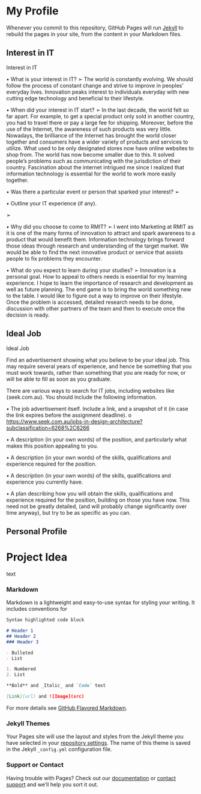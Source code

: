 # My Profile



Whenever you commit to this repository, GitHub Pages will run [Jekyll](https://jekyllrb.com/) to rebuild the pages in your site, from the content in your Markdown files.

## Interest in IT

 Interest in IT

•	What is your interest in IT? 
   ➢	The world is constantly evolving. We should follow the process of constant change and strive to improve in peoples’ everyday lives. Innovation peaks interest to individuals everyday with new cutting edge technology and beneficial to their lifestyle. 


•	When did your interest in IT start? 
   ➢	In the last decade, the world felt so far apart. For example, to get a special product only sold in another country, you had to travel there or pay a large fee for shipping. Moreover, before the use of the Internet, the awareness of such products was very little. Nowadays, the brilliance of the Internet has brought the world closer together and consumers have a wider variety of products and services to utilize. What used to be only designated stores now have online websites to shop from. The world has now become smaller due to this. It solved people’s problems such as communicating with the jurisdiction of their country. Fascination about the internet intrigued me since I realized that information technology is essential for the world to work more easily together.

•	Was there a particular event or person that sparked your interest?
  ➢	

•	Outline your IT experience (if any).

  ➢	

•	Why did you choose to come to RMIT?
  ➢	I went into Marketing at RMIT as it is one of the many forms of innovation to attract and spark awareness to a product that would benefit them. Information technology brings forward those ideas through research and understanding of the target market. We would be able to find the next innovative product or service that assists people to fix problems they encounter.


•	What do you expect to learn during your studies?
  ➢	Innovation is a personal goal. How to appeal to others needs is essential for my learning experience. I hope to learn the importance of research and development as well as future planning. The end game is to bring the world something new to the table. I would like to figure out a way to improve on their lifestyle. Once the problem is accessed, detailed research needs to be done, discussion with other partners of the team and then to execute once the decision is ready. 



## Ideal Job

Ideal Job

Find an advertisement showing what you believe to be your ideal job. This may require several years of experience, and hence be something that you must work towards, rather than something that you are ready for now, or will be able to fill as soon as you graduate.

There are various ways to search for IT jobs, including websites like {seek.com.au}. You should include the following information.


•	The job advertisement itself. Include a link, and a snapshot of it (in case the link expires before the assignment deadline).
o	https://www.seek.com.au/jobs-in-design-architecture?subclassification=6268%2C6266


•	A description (in your own words) of the position, and particularly what makes this position appealing to you.


•	A description (in your own words) of the skills, qualifications and experience required for the position.

•	A description (in your own words) of the skills, qualifications and experience you currently have.


•	A plan describing how you will obtain the skills, qualifications and experience required for the position, building on those you have now. This need not be greatly detailed, (and will probably change significantly over time anyway), but try to be as specific as you can.



## Personal Profile



# Project Idea

text


### Markdown

Markdown is a lightweight and easy-to-use syntax for styling your writing. It includes conventions for

```markdown
Syntax highlighted code block

# Header 1
## Header 2
### Header 3

- Bulleted
- List

1. Numbered
2. List

**Bold** and _Italic_ and `Code` text

[Link](url) and ![Image](src)
```

For more details see [GitHub Flavored Markdown](https://guides.github.com/features/mastering-markdown/).

### Jekyll Themes

Your Pages site will use the layout and styles from the Jekyll theme you have selected in your [repository settings](https://github.com/lucasrtsy/lucasrtsy.github.io/settings). The name of this theme is saved in the Jekyll `_config.yml` configuration file.

### Support or Contact

Having trouble with Pages? Check out our [documentation](https://help.github.com/categories/github-pages-basics/) or [contact support](https://github.com/contact) and we’ll help you sort it out.
